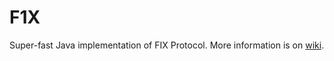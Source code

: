 F1X
===

Super-fast Java implementation of FIX Protocol. More information is on [wiki](https://github.com/andymalakov/f1x/blob/wiki/QuickStart.md).
